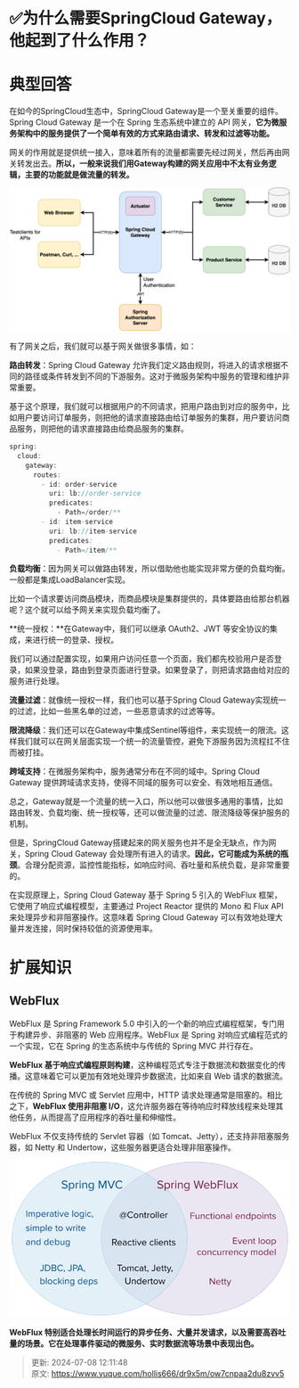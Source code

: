 # ✅为什么需要SpringCloud Gateway，他起到了什么作用？

# 典型回答


在如今的SpringCloud生态中，SpringCloud Gateway是一个至关重要的组件。Spring Cloud Gateway 是一个在 Spring 生态系统中建立的 API 网关，**它为微服务架构中的服务提供了一个简单有效的方式来路由请求、转发和过滤等功能。**



网关的作用就是提供统一接入，意味着所有的流量都需要先经过网关，然后再由网关转发出去。**所以，一般来说我们用Gateway构建的网关应用中不太有业务逻辑，主要的功能就是做流量的转发。**



![1706431562955-c59dc433-e8e3-49ca-b103-3de85990f3d7.png](./img/bG_-dMcNRL_-JrML/1706431562955-c59dc433-e8e3-49ca-b103-3de85990f3d7-408666.png)



有了网关之后，我们就可以基于网关做很多事情，如：



**路由转发**：Spring Cloud Gateway 允许我们定义路由规则，将进入的请求根据不同的路径或条件转发到不同的下游服务。这对于微服务架构中服务的管理和维护非常重要。



基于这个原理，我们就可以根据用户的不同请求，把用户路由到对应的服务中，比如用户要访问订单服务，则把他的请求直接路由给订单服务的集群，用户要访问商品服务，则把他的请求直接路由给商品服务的集群。



```java
spring:
  cloud:
    gateway:
      routes:
        - id: order-service
          uri: lb://order-service
          predicates:
            - Path=/order/**
        - id: item-service
          uri: lb://item-service
          predicates:
            - Path=/item/**

```



**负载均衡**：因为网关可以做路由转发，所以借助他也能实现非常方便的负载均衡。一般都是集成LoadBalancer实现。



比如一个请求要访问商品模块，而商品模块是集群提供的，具体要路由给那台机器呢？这个就可以给予网关来实现负载均衡了。



**统一授权：**在Gateway中，我们可以继承 OAuth2、JWT 等安全协议的集成，来进行统一的登录、授权。



我们可以通过配置实现，如果用户访问任意一个页面，我们都先校验用户是否登录，如果没登录，路由到登录页面进行登录。如果登录了，则把请求路由给对应的服务进行处理。



**流量过滤**：就像统一授权一样，我们也可以基于Spring Cloud Gateway实现统一的过滤，比如一些黑名单的过滤，一些恶意请求的过滤等等。



**限流降级**：我们还可以在Gateway中集成Sentinel等组件，来实现统一的限流。这样我们就可以在网关层面实现一个统一的流量管控，避免下游服务因为流程扛不住而被打挂。



**跨域支持**：在微服务架构中，服务通常分布在不同的域中。Spring Cloud Gateway 提供跨域请求支持，使得不同域的服务可以安全、有效地相互通信。



总之，Gateway就是一个流量的统一入口，所以他可以做很多通用的事情，比如路由转发、负载均衡、统一授权等，还可以做流量的过滤、限流降级等保护服务的机制。



但是，SpringCloud Gateway搭建起来的网关服务也并不是全无缺点，作为网关，Spring Cloud Gateway 会处理所有进入的请求。**因此，它可能成为系统的瓶颈**。合理分配资源，监控性能指标，如响应时间、吞吐量和系统负载，是非常重要的。



在实现原理上，Spring Cloud Gateway 基于 Spring 5 引入的 WebFlux 框架，它使用了响应式编程模型，主要通过 Project Reactor 提供的 Mono 和 Flux API 来处理异步和非阻塞操作。这意味着 Spring Cloud Gateway 可以有效地处理大量并发连接，同时保持较低的资源使用率。



# 扩展知识


## WebFlux
  
WebFlux 是 Spring Framework 5.0 中引入的一个新的响应式编程框架，专门用于构建异步、非阻塞的 Web 应用程序。WebFlux 是 Spring 对响应式编程范式的一个实现，它在 Spring 的生态系统中与传统的 Spring MVC 并行存在。



**WebFlux 基于响应式编程原则构建**，这种编程范式专注于数据流和数据变化的传播。这意味着它可以更加有效地处理异步数据流，比如来自 Web 请求的数据流。



在传统的 Spring MVC 或 Servlet 应用中，HTTP 请求处理通常是阻塞的。相比之下，**WebFlux 使用非阻塞 I/O**，这允许服务器在等待响应时释放线程来处理其他任务，从而提高了应用程序的吞吐量和伸缩性。



WebFlux 不仅支持传统的 Servlet 容器（如 Tomcat、Jetty），还支持非阻塞服务器，如 Netty 和 Undertow，这些服务器更适合处理非阻塞操作。



![1706430985781-45845e1e-d06b-482c-a578-53d0a811a995.png](./img/bG_-dMcNRL_-JrML/1706430985781-45845e1e-d06b-482c-a578-53d0a811a995-993337.png)



**WebFlux 特别适合处理长时间运行的异步任务、大量并发请求，以及需要高吞吐量的场景。它在处理事件驱动的微服务、实时数据流等场景中表现出色。**

  
 



> 更新: 2024-07-08 12:11:48  
> 原文: <https://www.yuque.com/hollis666/dr9x5m/ow7cnpaa2du8zvv5>